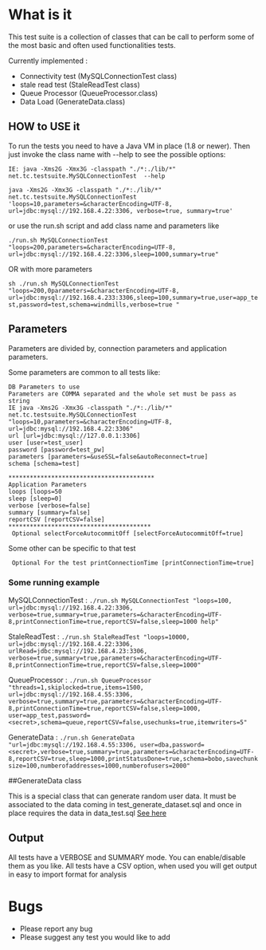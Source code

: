 # What is it

This test suite is a collection of classes that can be call to perform some of the most basic and often used functionalities tests.

Currently implemented :
  * Connectivity test (MySQLConnectionTest class) 
  * stale read test   (StaleReadTest class)
  * Queue Processor (QueueProcessor.class)
  * Data Load (GenerateData.class) 

## HOW to USE it

To run the tests you need to have a Java VM in place (1.8 or newer).
Then just invoke the class name with  --help to see the possible options:  

`IE: java -Xms2G -Xmx3G -classpath "./*:./lib/*" net.tc.testsuite.MySQLConnectionTest  --help`

`java -Xms2G -Xmx3G -classpath "./*:./lib/*" net.tc.testsuite.MySQLConnectionTest 'loops=10,parameters=&characterEncoding=UTF-8, url=jdbc:mysql://192.168.4.22:3306, verbose=true, summary=true'`


or use the run.sh script and add class name and  parameters like

`./run.sh MySQLConnectionTest "loops=200,parameters=&characterEncoding=UTF-8, url=jdbc:mysql://192.168.4.22:3306,sleep=1000,summary=true"`

OR with more parameters

`sh ./run.sh MySQLConnectionTest "loops=200,0parameters=&characterEncoding=UTF-8, url=jdbc:mysql://192.168.4.233:3306,sleep=100,summary=true,user=app_test,password=test,schema=windmills,verbose=true "`

## Parameters
Parameters are divided by, connection parameters and application parameters.
 
Some parameters are common to all tests like:


```******************************************
DB Parameters to use
Parameters are COMMA separated and the whole set must be pass as string
IE java -Xms2G -Xmx3G -classpath "./*:./lib/*" net.tc.testsuite.MySQLConnectionTest "loops=10,parameters=&characterEncoding=UTF-8, url=jdbc:mysql://192.168.4.22:3306" 
url [url=jdbc:mysql://127.0.0.1:3306]
user [user=test_user]
password [password=test_pw]
parameters [parameters=&useSSL=false&autoReconnect=true]
schema [schema=test]

*****************************************
Application Parameters 
loops [loops=50
sleep [sleep=0]
verbose [verbose=false]
summary [summary=false]
reportCSV [reportCSV=false]
****************************************
 Optional selectForceAutocommitOff [selectForceAutocommitOff=true]
```
Some other can be specific to that test

```****************************************
 Optional For the test printConnectionTime [printConnectionTime=true]
```

### Some running example
MySQLConnectionTest : `./run.sh MySQLConnectionTest "loops=100, url=jdbc:mysql://192.168.4.22:3306, verbose=true,summary=true,parameters=&characterEncoding=UTF-8,printConnectionTime=true,reportCSV=false,sleep=1000 help"`

StaleReadTest       : `./run.sh StaleReadTest "loops=10000, url=jdbc:mysql://192.168.4.22:3306, urlRead=jdbc:mysql://192.168.4.23:3306, verbose=true,summary=true,parameters=&characterEncoding=UTF-8,printConnectionTime=true,reportCSV=false,sleep=1000"	` 

QueueProcessor      : `./run.sh QueueProcessor "threads=1,skiplocked=true,items=1500, url=jdbc:mysql://192.168.4.55:3306, verbose=true,summary=true,parameters=&characterEncoding=UTF-8,printConnectionTime=true,reportCSV=false,sleep=1000, user=app_test,password=<secret>,schema=queue,reportCSV=false,usechunks=true,itemwriters=5"`	

GenerateData        : `./run.sh GenerateData "url=jdbc:mysql://192.168.4.55:3306, user=dba,password=<secret>,verbose=true,summary=true,parameters=&characterEncoding=UTF-8,reportCSV=true,sleep=1000,printStatusDone=true,schema=bobo,savechunksize=100,numberofaddresses=1000,numberofusers=2000"	` 

##GenerateData class 

This is a special class that can generate random user data. It must be associated to the data coming in test_generate_dataset.sql and once in place requires the data in data_test.sql 
[See here](GenerateData.md)

## Output
All tests have a VERBOSE and SUMMARY mode. You can enable/disable them as you like.
All tests have a CSV option, when used you will get output in easy to import format for analysis

# Bugs 
* Please report any bug 
* Please suggest any test you would like to add



